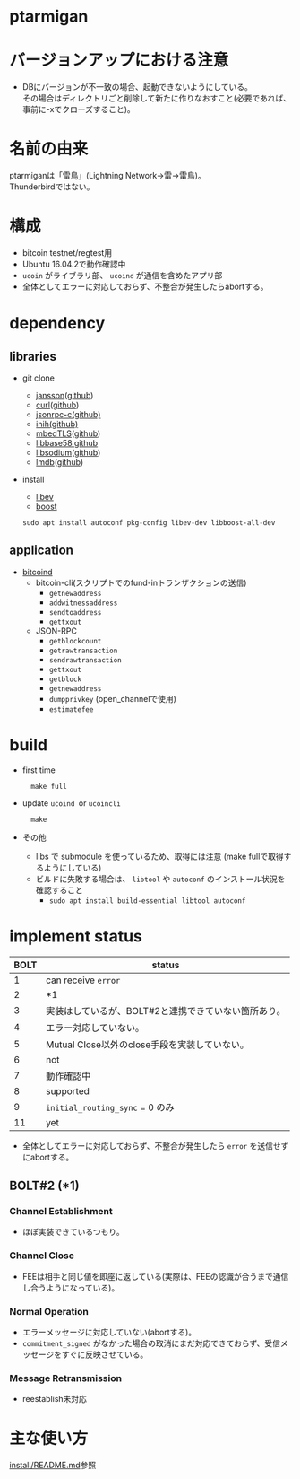 ptarmigan
====

# バージョンアップにおける注意

* DBにバージョンが不一致の場合、起動できないようにしている。  
  その場合はディレクトリごと削除して新たに作りなおすこと(必要であれば、事前に-xでクローズすること)。


# 名前の由来

ptarmiganは「雷鳥」(Lightning Network→雷→雷鳥)。  
Thunderbirdではない。


# 構成

* bitcoin testnet/regtest用
* Ubuntu 16.04.2で動作確認中
* `ucoin` がライブラリ部、 `ucoind` が通信を含めたアプリ部
* 全体としてエラーに対応しておらず、不整合が発生したらabortする。


# dependency

## libraries

* git clone
    * [jansson](http://www.digip.org/jansson/)([github](https://github.com/akheron/jansson))
    * [curl](https://curl.haxx.se/)([github](https://github.com/curl/curl))
    * [jsonrpc-c(github)](https://github.com/hmng/jsonrpc-c)
    * [inih(github)](https://github.com/benhoyt/inih)
    * [mbedTLS](https://tls.mbed.org/)([github](https://github.com/ARMmbed/mbedtls))
    * [libbase58 github](https://github.com/luke-jr/libbase58)
    * [libsodium](https://download.libsodium.org/doc/)([github](https://github.com/jedisct1/libsodium))
    * [lmdb](https://symas.com/lightning-memory-mapped-database/)([github](https://github.com/LMDB/lmdb))

* install
    * [libev](http://software.schmorp.de/pkg/libev.html)
    * [boost](http://www.boost.org/)

    `sudo apt install autoconf pkg-config libev-dev libboost-all-dev`


## application

* [bitcoind](https://github.com/bitcoin/bitcoin)
    * bitcoin-cli(スクリプトでのfund-inトランザクションの送信)
        * `getnewaddress`
        * `addwitnessaddress`
        * `sendtoaddress`
        * `gettxout`
    * JSON-RPC
        * `getblockcount`
        * `getrawtransaction`
        * `sendrawtransaction`
        * `gettxout`
        * `getblock`
        * `getnewaddress`
        * `dumpprivkey` (open_channelで使用)
        * `estimatefee`


# build

* first time

        make full

* update `ucoind `or `ucoincli`

        make

* その他
    * libs で submodule を使っているため、取得には注意 (make fullで取得するようにしている)
    * ビルドに失敗する場合は、 `libtool` や `autoconf` のインストール状況を確認すること
        * `sudo apt install build-essential libtool autoconf`


# implement status

| BOLT | status |
|------|-------|
|  1   | can receive `error` |
|  2   | \*1 |
|  3   | 実装はしているが、BOLT#2と連携できていない箇所あり。 |
|  4   | エラー対応していない。 |
|  5   | Mutual Close以外のclose手段を実装していない。 |
|  6   | not |
|  7   | 動作確認中 |
|  8   | supported |
|  9   | `initial_routing_sync` = 0 のみ |
|  11  | yet |

* 全体としてエラーに対応しておらず、不整合が発生したら `error` を送信せずにabortする。


## BOLT#2 (\*1)
### Channel Establishment
* ほぼ実装できているつもり。


### Channel Close
* FEEは相手と同じ値を即座に返している(実際は、FEEの認識が合うまで通信し合うようになっている)。


### Normal Operation
* エラーメッセージに対応していない(abortする)。
* `commitment_signed` がなかった場合の取消にまだ対応できておらず、受信メッセージをすぐに反映させている。


### Message Retransmission
* reestablish未対応


# 主な使い方
[install/README.md](install/README.md)参照
